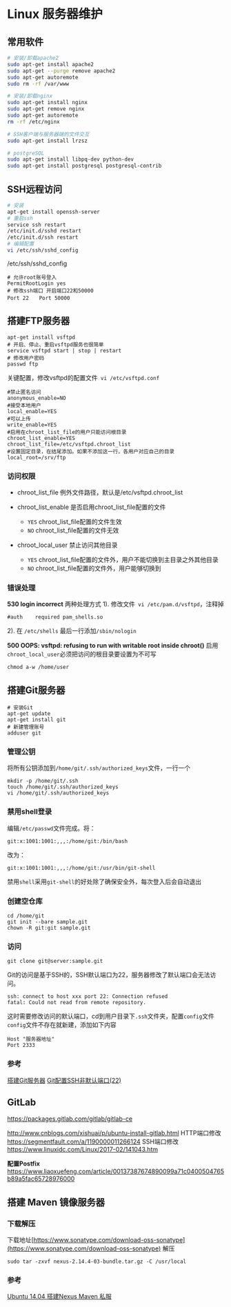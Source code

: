 # Linux 服务器维护

## 常用软件

```bash
# 安装/卸载apache2
sudo apt-get install apache2
sudo apt-get --purge remove apache2
sudo apt-get autoremote
sudo rm -rf /var/www

# 安装/卸载nginx
sudo apt-get install nginx
sudo apt-get remove nginx
sudo apt-get autoremote
rm -rf /etc/nginx

# SSH客户端与服务器端的文件交互
sudo apt-get install lrzsz

# postgreSQL
sudo apt-get install libpq-dev python-dev
sudo apt-get install postgresql postgresql-contrib
```

## SSH远程访问

```bash
# 安装
apt-get install openssh-server
# 重启ssh
service ssh restart
/etc/init.d/sshd restart
/etc/init.d/ssh restart
# 编辑配置
vi /etc/ssh/sshd_config
```
/etc/ssh/sshd_config
```
# 允许root账号登入
PermitRootLogin yes
# 修改ssh端口 开启端口22和50000
Port 22　　Port 50000
```

## 搭建FTP服务器
```
apt-get install vsftpd
# 开启、停止、重启vsftpd服务也很简单
service vsftpd start | stop | restart
# 修改用户密码
passwd ftp
```
关键配置，修改vsftpd的配置文件` vi /etc/vsftpd.conf`

```
#禁止匿名访问
anonymous_enable=NO
#接受本地用户
local_enable=YES
#可以上传
write_enable=YES
#启用在chroot_list_file的用户只能访问根目录
chroot_list_enable=YES
chroot_list_file=/etc/vsftpd.chroot_list
#设置固定目录，在结尾添加。如果不添加这一行，各用户对应自己的目录
local_root=/srv/ftp
```

### 访问权限

- chroot_list_file 例外文件路径，默认是/etc/vsftpd.chroot_list

- chroot_list_enable 是否启用chroot_list_file配置的文件
  - `YES` chroot_list_file配置的文件生效
  - `NO` chroot_list_file配置的文件无效

- chroot_local_user 禁止访问其他目录
  - `YES` chroot_list_file配置的文件外，用户不能切换到主目录之外其他目录
  - `NO` chroot_list_file配置的文件外，用户能够切换到

### 错误处理
**530 login incorrect**
两种处理方式
1). 修改文件` vi /etc/pam.d/vsftpd`，注释掉

```
#auth    required pam_shells.so
```

2). 在 `/etc/shells` 最后一行添加`/sbin/nologin`

**500 OOPS: vsftpd: refusing to run with writable root inside chroot()**
启用`chroot_local_user`必须把访问的根目录要设置为不可写
```
chmod a-w /home/user
```

## 搭建Git服务器

```
# 安装Git
apt-get update
apt-get install git
# 新建管理账号
adduser git
```

### 管理公钥

将所有公钥添加到`/home/git/.ssh/authorized_keys`文件，一行一个

```
mkdir -p /home/git/.ssh
touch /home/git/.ssh/authorized_keys
vi /home/git/.ssh/authorized_keys
```

### 禁用shell登录
编辑`/etc/passwd`文件完成。将：
```
git:x:1001:1001:,,,:/home/git:/bin/bash
```
改为：
```
git:x:1001:1001:,,,:/home/git:/usr/bin/git-shell
```
禁用`shell`采用`git-shell`的好处除了确保安全外，每次登入后会自动退出

### 创建空仓库
```
cd /home/git
git init --bare sample.git
chown -R git:git sample.git
```

### 访问

```
git clone git@server:sample.git
```
Git的访问是基于SSH的，SSH默认端口为22，服务器修改了默认端口会无法访问。
```
ssh: connect to host xxx port 22: Connection refused
fatal: Could not read from remote repository.
```
这时需要修改访问的默认端口，cd到用户目录下`.ssh`文件夹，配置`config`文件
`config`文件不存在就新建，添加如下内容
```
Host "服务器地址"
Port 2333
```

### 参考

[搭建Git服务器](http://www.liaoxuefeng.com/wiki/0013739516305929606dd18361248578c67b8067c8c017b000/00137583770360579bc4b458f044ce7afed3df579123eca000)
[Git配置SSH非默认端口(22)](http://blog.csdn.net/daiwood/article/details/50561306)

## GitLab

https://packages.gitlab.com/gitlab/gitlab-ce

http://www.cnblogs.com/xishuai/p/ubuntu-install-gitlab.html
HTTP端口修改
https://segmentfault.com/a/1190000011266124
SSH端口修改
https://www.linuxidc.com/Linux/2017-02/141043.htm

**配置Postfix**
https://www.liaoxuefeng.com/article/00137387674890099a71c0400504765b89a5fac65728976000


## 搭建 Maven 镜像服务器

### 下载解压
下载地址[https://www.sonatype.com/download-oss-sonatype](https://www.sonatype.com/download-oss-sonatype)
解压
```
sudo tar -zxvf nexus-2.14.4-03-bundle.tar.gz -C /usr/local
```

### 参考
[Ubuntu 14.04 搭建Nexus Maven 私服](https://www.tianmaying.com/tutorial/maven)